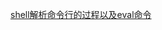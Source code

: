 [shell解析命令行的过程以及eval命令][1]

[1]: https://www.cnblogs.com/f-ck-need-u/p/7426371.html
<!--stackedit_data:
eyJoaXN0b3J5IjpbNDIwNTI2MDExXX0=
-->